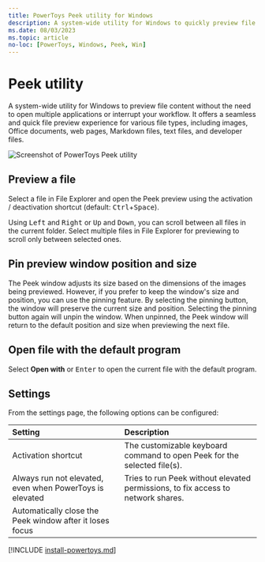 ```yaml
---
title: PowerToys Peek utility for Windows
description: A system-wide utility for Windows to quickly preview file content.
ms.date: 08/03/2023
ms.topic: article
no-loc: [PowerToys, Windows, Peek, Win]
---
```


# Peek utility

A system-wide utility for Windows to preview file content without the need to open multiple applications or interrupt your workflow. It offers a seamless and quick file preview experience for various file types, including images, Office documents, web pages, Markdown files, text files, and developer files.

![Screenshot of PowerToys Peek utility](../images/powertoys-peek.png)

## Preview a file

Select a file in File Explorer and open the Peek preview using the activation / deactivation shortcut (default: <kbd>Ctrl</kbd>+<kbd>Space</kbd>).

Using <kbd>Left</kbd> and <kbd>Right</kbd> or <kbd>Up</kbd> and <kbd>Down</kbd>, you can scroll between all files in the current folder. Select multiple files in File Explorer for previewing to scroll only between selected ones.

## Pin preview window position and size

The Peek window adjusts its size based on the dimensions of the images being previewed. However, if you prefer to keep the window's size and position, you can use the pinning feature.
By selecting the pinning button, the window will preserve the current size and position. Selecting the pinning button again will unpin the window. When unpinned, the Peek window will return to the default position and size when previewing the next file.

## Open file with the default program

Select **Open with** or <kbd>Enter</kbd> to open the current file with the default program.

## Settings

From the settings page, the following options can be configured:

| Setting | Description |
| :--- | :--- |
| Activation shortcut | The customizable keyboard command to open Peek for the selected file(s). |
| Always run not elevated, even when PowerToys is elevated | Tries to run Peek without elevated permissions, to fix access to network shares. |
| Automatically close the Peek window after it loses focus |  |

[!INCLUDE [install-powertoys.md](../includes/install-powertoys.md)]
